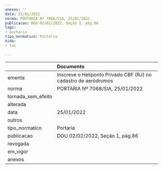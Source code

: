 ```yaml
---
anexos: ''
data: 25/01/2022
norma: PORTARIA Nº 7068/SIA, 25/01/2022
publicacao: DOU 02/02/2022, Seção 1, pág.86
tags:
- portaria
tipo_normatico: Portaria
hide: 
- toc 
 
---
```


|                    | Documento                                                       |
|:-------------------|:----------------------------------------------------------------|
| ementa             | Inscreve o Heliponto Privado CBF (RJ) no cadastro de aeródromos |
| norma              | PORTARIA Nº 7068/SIA, 25/01/2022                                |
| tornada_sem_efeito |                                                                 |
| alterada           |                                                                 |
| data               | 25/01/2022                                                      |
| outros             |                                                                 |
| tipo_normatico     | Portaria                                                        |
| publicacao         | DOU 02/02/2022, Seção 1, pág.86                                 |
| revogada           |                                                                 |
| em_vigor           |                                                                 |
| anexos             |                                                                 |